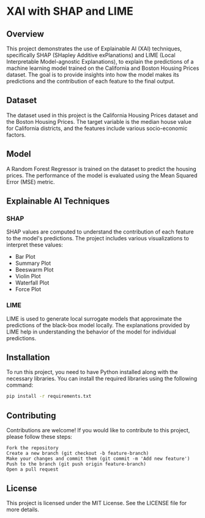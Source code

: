 # XAI with SHAP and LIME

## Overview
This project demonstrates the use of Explainable AI (XAI) techniques, specifically SHAP (SHapley Additive exPlanations) and LIME (Local Interpretable Model-agnostic Explanations), to explain the predictions of a machine learning model trained on the California and Boston Housing Prices dataset. The goal is to provide insights into how the model makes its predictions and the contribution of each feature to the final output.

## Dataset
The dataset used in this project is the California Housing Prices dataset and the Boston Housing Prices. The target variable is the median house value for California districts, and the features include various socio-economic factors.

## Model
A Random Forest Regressor is trained on the dataset to predict the housing prices. The performance of the model is evaluated using the Mean Squared Error (MSE) metric.

## Explainable AI Techniques
### SHAP
SHAP values are computed to understand the contribution of each feature to the model's predictions. The project includes various visualizations to interpret these values:
- Bar Plot
- Summary Plot
- Beeswarm Plot
- Violin Plot
- Waterfall Plot
- Force Plot

### LIME
LIME is used to generate local surrogate models that approximate the predictions of the black-box model locally. The explanations provided by LIME help in understanding the behavior of the model for individual predictions.

## Installation

To run this project, you need to have Python installed along with the necessary libraries. You can install the required libraries using the following command:

```bash
pip install -r requirements.txt
```


## Contributing

Contributions are welcome! If you would like to contribute to this project, please follow these steps:

    Fork the repository
    Create a new branch (git checkout -b feature-branch)
    Make your changes and commit them (git commit -m 'Add new feature')
    Push to the branch (git push origin feature-branch)
    Open a pull request

## License

This project is licensed under the MIT License. See the LICENSE file for more details.
